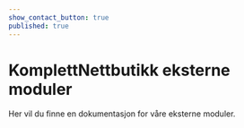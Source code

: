 ```yaml
---
show_contact_button: true
published: true
---
```

# KomplettNettbutikk eksterne moduler

Her vil du finne en dokumentasjon for våre eksterne moduler.

